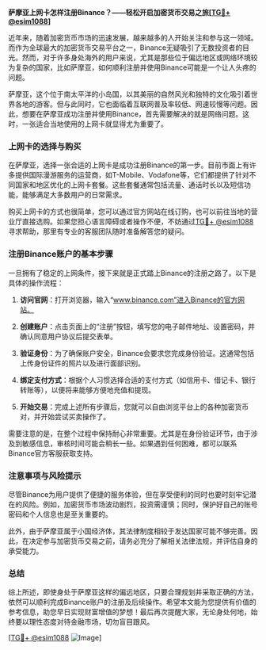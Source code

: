 **萨摩亚上网卡怎样注册Binance？——轻松开启加密货币交易之旅[[TG💪+ @esim1088](https://t.me/s/esim1088)]**

近年来，随着加密货币市场的迅速发展，越来越多的人开始关注和参与这一领域。而作为全球最大的加密货币交易平台之一，Binance无疑吸引了无数投资者的目光。然而，对于许多身处海外的用户来说，尤其是那些位于偏远地区或网络环境较为复杂的国家，比如萨摩亚，如何顺利注册并使用Binance可能是一个让人头疼的问题。

萨摩亚，这个位于南太平洋的小岛国，以其美丽的自然风光和独特的文化吸引着世界各地的游客。但与此同时，它也面临着互联网普及率较低、网速较慢等问题。因此，想要在萨摩亚成功注册并使用Binance，首先需要解决的就是网络问题。这时，一张适合当地使用的上网卡就显得尤为重要了。

### 上网卡的选择与购买

在萨摩亚，选择一张合适的上网卡是成功注册Binance的第一步。目前市面上有许多提供国际漫游服务的运营商，如T-Mobile、Vodafone等，它们都提供了针对不同国家和地区优化的上网卡套餐。这些套餐通常包括流量、通话时长以及短信功能，能够满足大多数用户的日常需求。

购买上网卡的方式也很简单，您可以通过官方网站在线订购，也可以前往当地的营业厅直接选购。如果您担心语言障碍或者操作不便，不妨通过[TG💪+ @esim1088](https://t.me/s/esim1088)寻求帮助，那里有专业的客服团队随时准备解答您的疑问。

### 注册Binance账户的基本步骤

一旦拥有了稳定的上网条件，接下来就是正式踏上Binance的注册之路了。以下是具体的操作流程：

1. **访问官网**：打开浏览器，输入“www.binance.com”进入Binance的官方网站。
   
2. **创建账户**：点击页面上的“注册”按钮，填写您的电子邮件地址、设置密码，并确认同意用户协议后提交表单。

3. **验证身份**：为了确保账户安全，Binance会要求您完成身份验证。这通常包括上传身份证件的照片以及进行面部识别。

4. **绑定支付方式**：根据个人习惯选择合适的支付方式（如信用卡、借记卡、银行转账等），以便将来能够方便地充值和提现。

5. **开始交易**：完成上述所有步骤后，您就可以自由浏览平台上的各种加密货币对，并开始尝试买卖操作了。

需要注意的是，在整个过程中保持耐心非常重要。尤其是在身份验证环节，由于涉及到敏感信息，审核时间可能会稍长一些。如果遇到任何困难，都可以联系Binance官方客服获取支持。

### 注意事项与风险提示

尽管Binance为用户提供了便捷的服务体验，但在享受便利的同时也要时刻牢记潜在的风险。例如，加密货币市场波动剧烈，投资需谨慎；同时，保护好自己的账号密码和个人信息也是至关重要的。

此外，由于萨摩亚属于小国经济体，其法律制度相较于发达国家可能不够完善。因此，在决定参与加密货币交易之前，请务必充分了解相关法律法规，并评估自身的承受能力。

### 总结

综上所述，即使身处于萨摩亚这样的偏远地区，只要合理规划并采取正确的方法，依然可以顺利完成Binance账户的注册及后续操作。希望本文能为您提供有价值的参考信息，助您早日实现财富增值的梦想！最后再次提醒大家，无论身处何地，始终要以理性态度对待金融市场，切勿盲目跟风。

[[TG💪+ @esim1088](https://t.me/s/esim1088) ![Image](https://i.postimg.cc/4NQfJmqS/Snipaste-2025-05-13-00-14-12.png)]